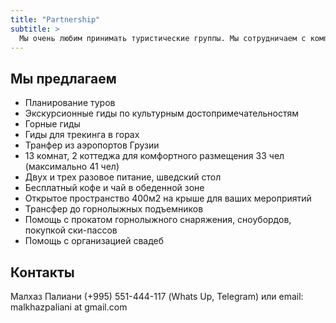 ```yaml
---
title: "Partnership"
subtitle: >
  Мы очень любим принимать туристические группы. Мы сотрудничаем с компаниями из Польши, Чехии, Украины, России и Грузии более 5 лет. Мы предлагаем вам индивидуальные решения гарантирующие бесперебойную организацию и незабываемые впечатления для групп любого размера. Давайте вместе создадим незабываемые путешествия для ваших клиентов!
---
```


## Мы предлагаем

  - Планирование туров
  - Экскурсионные гиды по культурным достопримечательностям 
  - Горные гиды
  - Гиды для трекинга в горах
  - Транфер из аэропортов Грузии
  - 13 комнат, 2 коттеджа для комфортного размещения 33 чел (максимально 41 чел)
  - Двух и трех разовое питание, шведский стол
  - Бесплатный кофе и чай в обеденной зоне
  - Открытое пространство 400м2 на крыше для ваших мероприятий
  - Трансфер до горнолыжных подъемников
  - Помощь с прокатом горнолыжного снаряжения, сноубордов, покупкой ски-пассов
  - Помощь с организацией свадеб

## Контакты
Малхаз Палиани (+995) 551-444-117 (Whats Up, Telegram) или email: malkhazpaliani at gmail.com
